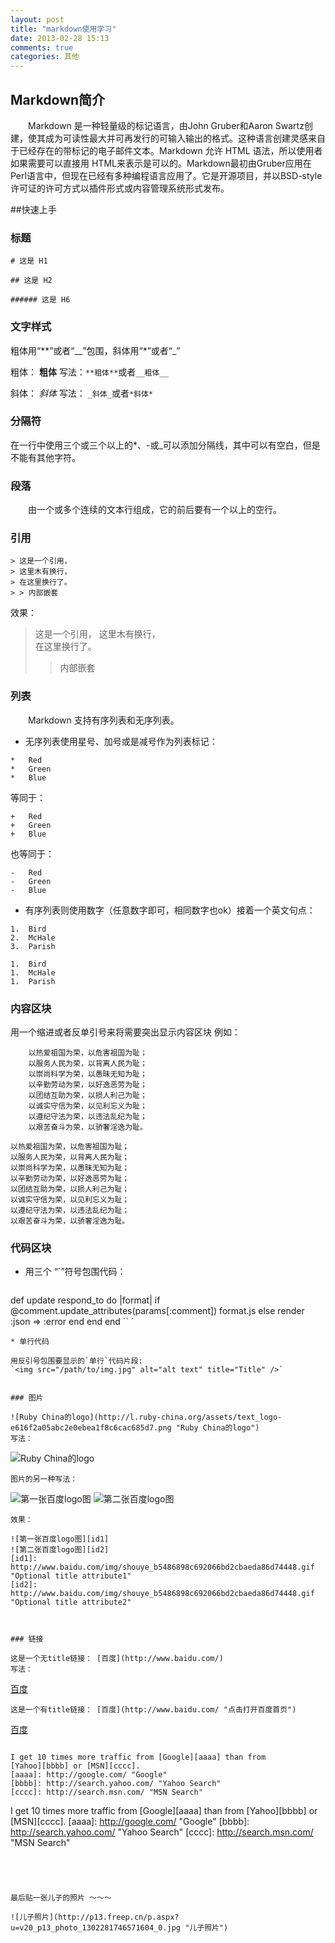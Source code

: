 ```yaml
---
layout: post
title: "markdown使用学习"
date: 2013-02-28 15:13
comments: true
categories: 其他
---
```


## Markdown简介

　　Markdown 是一种轻量级的标记语言，由John Gruber和Aaron Swartz创建，使其成为可读性最大并可再发行的可输入输出的格式。这种语言创建灵感来自于已经存在的带标记的电子邮件文本。Markdown 允许 HTML 语法，所以使用者如果需要可以直接用 HTML来表示是可以的。Markdown最初由Gruber应用在Perl语言中，但现在已经有多种编程语言应用了。它是开源项目，并以BSD-style许可证的许可方式以插件形式或内容管理系统形式发布。

##快速上手

### 标题
```
# 这是 H1

## 这是 H2

###### 这是 H6
```

### 文字样式

粗体用“**”或者“__”包围，斜体用“*”或者“_”

粗体： **粗体**      写法：`**粗体**`或者`__粗体__`

斜体： _斜体_      写法： `_斜体_`或者`*斜体*`


### 分隔符

在一行中使用三个或三个以上的*、-或_可以添加分隔线，其中可以有空白，但是不能有其他字符。


### 段落

　　由一个或多个连续的文本行组成，它的前后要有一个以上的空行。


### 引用

```
> 这是一个引用，
> 这里木有换行，   
> 在这里换行了。
> > 内部嵌套
```

效果：

> 这是一个引用，
> 这里木有换行，   
> 在这里换行了。
> > 内部嵌套

### 列表

　　Markdown 支持有序列表和无序列表。

* 无序列表使用星号、加号或是减号作为列表标记：

```
*   Red
*   Green
*   Blue
```

等同于：
```
+   Red
+   Green
+   Blue
```

也等同于：
```
-   Red
-   Green
-   Blue
```
* 有序列表则使用数字（任意数字即可，相同数字也ok）接着一个英文句点：

```
1.  Bird
2.  McHale
3.  Parish
```

```
1.  Bird
1.  McHale
1.  Parish
```

### 内容区块
用一个缩进或者反单引号来将需要突出显示内容区块
例如：

```
	以热爱祖国为荣，以危害祖国为耻；
	以服务人民为荣，以背离人民为耻；
	以崇尚科学为荣，以愚昧无知为耻；
	以辛勤劳动为荣，以好逸恶劳为耻；
	以团结互助为荣，以损人利己为耻；
	以诚实守信为荣，以见利忘义为耻；
	以遵纪守法为荣，以违法乱纪为耻；
	以艰苦奋斗为荣，以骄奢淫逸为耻。
```

	以热爱祖国为荣，以危害祖国为耻；
	以服务人民为荣，以背离人民为耻；
	以崇尚科学为荣，以愚昧无知为耻；
	以辛勤劳动为荣，以好逸恶劳为耻；
	以团结互助为荣，以损人利己为耻；
	以诚实守信为荣，以见利忘义为耻；
	以遵纪守法为荣，以违法乱纪为耻；
	以艰苦奋斗为荣，以骄奢淫逸为耻。


### 代码区块


* 用三个 “`”符号包围代码：

```
```
def update
  respond_to do |format|
    if @comment.update_attributes(params[:comment])
      format.js
    else
      render :json => :error
    end
  end
end
`` `
```
* 单行代码

用反引号包围要显示的`单行`代码片段:
`<img src="/path/to/img.jpg" alt="alt text" title="Title" />`


### 图片

![Ruby China的logo](http://l.ruby-china.org/assets/text_logo-e616f2a05abc2e0ebea1f8c6cac685d7.png "Ruby China的logo")
写法：
```
![Ruby China的logo](http://l.ruby-china.org/assets/text_logo-e616f2a05abc2e0ebea1f8c6cac685d7.png "Ruby China的logo")
```
图片的另一种写法：
```
![第一张百度logo图][id1]
![第二张百度logo图][id2]

[id1]: http://www.baidu.com/img/shouye_b5486898c692066bd2cbaeda86d74448.gif  "Optional title attribute1"
[id2]: http://www.baidu.com/img/shouye_b5486898c692066bd2cbaeda86d74448.gif  "Optional title attribute2"
```
效果：

![第一张百度logo图][id1]
![第二张百度logo图][id2]
[id1]: http://www.baidu.com/img/shouye_b5486898c692066bd2cbaeda86d74448.gif  "Optional title attribute1"
[id2]: http://www.baidu.com/img/shouye_b5486898c692066bd2cbaeda86d74448.gif  "Optional title attribute2"



### 链接

这是一个无title链接： [百度](http://www.baidu.com/)
写法：
```
[百度](http://www.baidu.com/)
```
这是一个有title链接： [百度](http://www.baidu.com/ "点击打开百度首页")
```
[百度](http://www.baidu.com/ "点击打开百度首页")
```

I get 10 times more traffic from [Google][aaaa] than from
[Yahoo][bbbb] or [MSN][cccc].
[aaaa]: http://google.com/ "Google"
[bbbb]: http://search.yahoo.com/ "Yahoo Search"
[cccc]: http://search.msn.com/ "MSN Search"
```
I get 10 times more traffic from [Google][aaaa] than from
[Yahoo][bbbb] or [MSN][cccc].
[aaaa]: http://google.com/ "Google"
[bbbb]: http://search.yahoo.com/ "Yahoo Search"
[cccc]: http://search.msn.com/ "MSN Search"
```




最后贴一张儿子的照片 ～～～

![儿子照片](http://p13.freep.cn/p.aspx?u=v20_p13_photo_1302281746571604_0.jpg "儿子照片")



